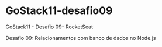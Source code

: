 # GoStack11-desafio09
GoStack11 - Desafio 09- RocketSeat

Desafio 09: Relacionamentos com banco de dados no Node.js
